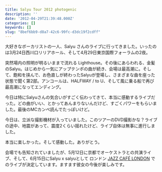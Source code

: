 ```yaml
---
title: Salyu Tour 2012 photogenic
description: ''
date: '2012-04-29T21:39:48.000Z'
categories: []
keywords: []
slug: "8bef6bb9-d8a7-42c6-99fc-d3dc19f2cdff"
---
```

大好きなボーカリストの一人、Salyu さんのライブに行ってきました。いったのは3月24日西川口リリアホール、そして4月29日東京国際フォーラムの2夜。

突然場内の照明が明るいままで流れる Lighthouse。その後にあらわれる、金髪のSalyu。はじめから一気にアップテンポの曲が続き、会場は最高潮に。そして、飽和を挟んで、お色直しが終わったSalyuが登場し、さまざまな曲を座った状態で聞く第2部。アンコールは、HALFWAY / to U、そして風に乗る船で再び最高潮になってエンディング。

今日は特にSalyuさんの気合いがすごく伝わってきて、本当に感動するライブだった。どの曲がいい、とかってあんまりないんだけど、すごくパワーをもらいました。最後のMCカンペ読んでたっぽいけど。

今日は、立派な撮影機材が入っていました。このツアーのDVD撮影かな？ライブの途中、地震があって、震度2くらい揺れたけど、ライブ自体は無事に進行しました。

本当に楽しかった。そして感動した。ありがとう。

会場でも告知されていましたが、5月12日に京都でオーケストラとの共演ライブ、そして、6月15日にSalyu x salyuとして ロンドン [JAZZ CAFÉ LONDON](http://venues.meanfiddler.com/jazz-cafe/home) でのライブが決定しています。ますます彼女の今後が楽しみです。